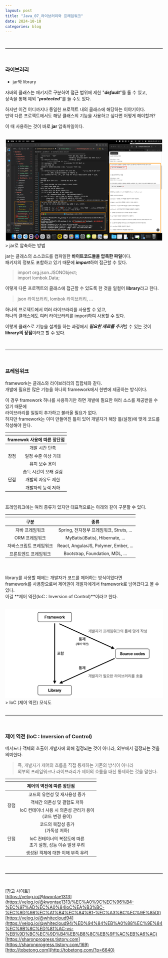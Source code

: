 ```yaml
---
layout: post
title: "Java_07_라이브러리와 프레임워크"
date: 2024-10-10
categories: blog
---
```


<br>

---

<br>

### 라이브러리


- jar와 library

자바의 클래스는 패키지로 구분하여 접근 범위에 제한 "***default***"를 둘 수 있고, <br>
상속을 통해 예외 "***protected***"를 둘 수도 있다. <br>

하지만 이건 어디까지나 동일한 프로젝트 내의 클래스에 해당하는 이야기이다. <br>
만약 다른 프로젝트에서도 해당 클래스의 기능을 사용하고 싶다면 어떻게 해야할까? <br>

이 때 사용하는 것이 바로 **jar** 압축파일이다. 
<br><br>

<div class="image-container" style="border: 2px solid white;">
    <img class="image-medium" src="/assets/image/2024-08-09-Java-Package-03.png">
</div>
> jar로 압축하는 방법

<br>

jar는 클래스의 소스코드를 컴파일한 **바이트코드들을 압축한 파일**이다. <br>
패키지의 정보도 포함하고 있기 때문에 ***import***하여 접근할 수 있다. <br>
> import org.json.JSONObject; <br>
import lombok.Data;

이렇게 다른 프로젝트의 클래스에 접근할 수 있도록 한 것을 일컬어 **library**라고 한다. <br>
> json 라이브러리, lombok 라이브러리, ...

하나의 프로젝트에서 여러 라이브러리를 사용할 수 있고, <br>
하나의 클래스에도 여러 라이브러리를 import하여 사용할 수 있다. <br>

이렇게 클래스로 기능을 설계를 하는 과정에서 ***필요한 재료를 추가***할 수 있는 것이 **library의 장점**이라고 할 수 있다. <br>

<br>
<hr>
<br>

### 프레임워크

framework는 클래스와 라이브러리의 집합체와 같다. <br>
개발에 필요한 많은 기능을 하나의 framework에서 한번에 제공하는 방식이다. <br>

이 경우 framework 하나를 사용하기만 하면 개발에 필요한 여러 소스를 제공받을 수 있기 때문에 <br>
라이브러리를 일일이 추가하고 불러올 필요가 없다. <br>
하지만 framework는 이미 만들어진 틀이 있어 개발자가 해당 틀(설정)에 맞게 코드를 작성해야 한다. <br>

<style>
    table {
        width: 35rem;
    }
    th, td {
        text-align: center
    }
</style>

<table>
    <thead>
        <tr>
            <th></th><th></th>
        </tr>
    </thead>
    <thead>
        <tr>
            <th colspan="2">framewok 사용에 따른 장단점</th>
            <!-- <th></th> -->
        </tr>
    </thead>
    <tbody>
        <tr>
            <td rowspan="3">장점</td>
            <td>개발 시간 단축</td>
        </tr>
        <tr>
            <!-- <td></td> -->
            <td>일정 수준 이상 기대</td>
        </tr>
        <tr>
            <!-- <td>X</td> -->
            <td>유지 보수 용이</td>
        </tr>
        <tr>
            <td rowspan="3">단점</td>
            <td>습득 시간이 오래 걸림</td>
        </tr>
        <tr>
            <!-- <td>X</td> -->
            <td>개발의 자유도 제한</td>
        </tr>
        <tr>
            <!-- <td>X</td> -->
            <td>개발자의 능력 저하</td>
        </tr>
    </tbody>
    <thead>
        <tr>
            <th></th><th></th>
        </tr>
    </thead>
</table>

<br>
프레임워크에는 여러 종류가 있지만 대표적으로는 아래와 같이 구분할 수 있다.

<table>
    <thead>
        <tr>
            <th></th><th></th>
        </tr>
    </thead>
    <thead>
        <tr>
            <th>구분</th>
            <th>종류</th>
        </tr>
    </thead>
    <tbody>
        <tr>
            <td>자바 프레임워크</td>
            <td>Spring, 전자정부 프레임워크, Struts, ...</td>
        </tr>
        <tr>
            <td>ORM 프레임워크</td>
            <td>MyBatis(iBatis), Hibernate, ...</td>
        </tr>
        <tr>
            <td>자바스크립트 프레임워크</td>
            <td>React, AngularJS, Polymer, Ember, ...</td>
        </tr>
        <tr>
            <td>프론트엔드 프레임워크</td>
            <td>Bootstrap, Foundation, MDL, ...</td>
        </tr>
    </tbody>
    <thead>
        <tr>
            <th></th><th></th>
        </tr>
    </thead>
</table>

<br>


library를 사용할 때에는 개발자가 코드를 제어하는 방식이었다면 <br>
framework를 사용함으로써 제어권이 개발자에게서 framework로 넘어갔다고 볼 수 있다. <br>
이걸 **제어 역전(IoC : Inversion of Control)**이라고 한다. <br>


<br>
<div class="image-container">
    <img class="image-medium" src="/assets/image/2024-10-13-Framework_Library.png">
</div>
> IoC (제어 역전) 모식도 <br>

<br>
<hr>
<br>

### 제어 역전 (IoC : Inversion of Control)
메서드나 객체의 호출이 개발자에 의해 결정되는 것이 아니라, 외부에서 결정되는 것을 의미한다. <br>

> 즉, 개발자가 제어의 흐름을 직접 통제하는 기존의 방식이 아니라 <br>
외부의 프레임워크나 라이브러리가 제어의 흐름을 대신 통제하는 것을 말한다. <br>


<table>
    <thead>
        <tr>
            <th></th><th></th>
        </tr>
    </thead>
    <thead>
        <tr>
            <th colspan="2">제어의 역전에 따른 장단점</th>
            <!-- <th></th> -->
        </tr>
    </thead>
    <tbody>
        <tr>
            <td rowspan="3">장점</td>
            <td>코드의 유연성 및 재사용성 증가</td>
        </tr>
        <tr>
            <!-- <td></td> -->
            <td>객체간 의존성 및 결합도 저하</td>
        </tr>
        <tr>
            <!-- <td></td> -->
            <td>IoC 컨테이너 사용 시 의존성 관리가 용이<br>(코드 변경 용이)</td>
        </tr>
        <tr>
            <td rowspan="3">단점</td>
            <td>코드의 복잡성 증가<br>(가독성 저하)</td>
        </tr>
        <tr>
            <!-- <td></td> -->
            <td>IoC 컨테이너의 복잡도에 따른<br>초기 설정, 성능 이슈 발생 우려</td>
        </tr>
        <tr>
            <!-- <td></td> -->
            <td>생성된 객체에 대한 이해 부족 우려 </td>
        </tr>
    </tbody>
    <thead>
        <tr>
            <th></th><th></th>
        </tr>
    </thead>
</table>


<br>
<hr>
<br>

[참고 사이트]<br>
[https://velog.io/@kwontae1313](https://velog.io/@kwontae1313/%EC%A0%9C%EC%96%B4-%EC%97%AD%EC%A0%84IoC%EA%B3%BC-%EC%9D%98%EC%A1%B4%EC%84%B1-%EC%A3%BC%EC%9E%85DI) <br>
[https://velog.io/@whitecloud94](https://velog.io/@whitecloud94/%ED%94%84%EB%A0%88%EC%9E%84%EC%9B%8C%ED%81%AC-vs-%EB%9D%BC%EC%9D%B4%EB%B8%8C%EB%9F%AC%EB%A6%AC) <br>
[https://sharonprogress.tistory.com](https://sharonprogress.tistory.com/169) <br>
[http://tobetong.com](http://tobetong.com/?p=6640) <br>